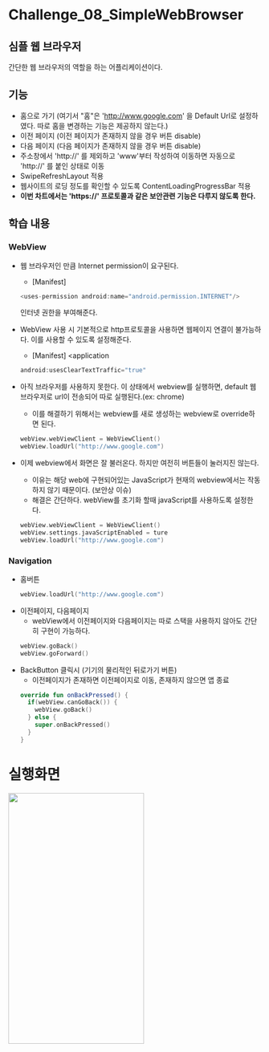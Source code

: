 # Challenge_08_SimpleWebBrowser
## 심플 웹 브라우저

간단한 웹 브라우저의 역할을 하는 어플리케이션이다.


## 기능

* 홈으로 가기 (여기서 "홈"은 'http://www.google.com' 을 Default Url로 설정하였다. 따로 홈을 변경하는 기능은 제공하지 않는다.)
* 이전 페이지 (이전 페이지가 존재하지 않을 경우 버튼 disable)
* 다음 페이지 (다음 페이지가 존재하지 않을 경우 버튼 disable)
* 주소창에서 'http://' 를 제외하고 'www'부터 작성하여 이동하면 자동으로 'http://' 를 붙인 상태로 이동
* SwipeRefreshLayout 적용
* 웹사이트의 로딩 정도를 확인할 수 있도록 ContentLoadingProgressBar 적용
* __이번 차트에서는 'https://' 프로토콜과 같은 보안관련 기능은 다루지 않도록 한다.__


## 학습 내용

### WebView
* 웹 브라우저인 만큼 Internet permission이 요구된다.
  * [Manifest]
  ```kotlin 
  <uses-permission android:name="android.permission.INTERNET"/>
  ```
  인터넷 권한을 부여해준다.
* WebView 사용 시 기본적으로 http프로토콜을 사용하면 웹페이지 연결이 불가능하다. 이를 사용할 수 있도록 설정해준다.
  * [Manifest] <application
                            
  ```kotlin
  android:usesClearTextTraffic="true"
  ```   
* 아직 브라우저를 사용하지 못한다. 이 상태에서 webview를 실행하면, default 웹 브라우저로 url이 전송되어 따로 실행된다.(ex: chrome)
  * 이를 해결하기 위해서는 webview를 새로 생성하는 webview로 override하면 된다.
  
  ```kotlin
  webView.webViewClient = WebViewClient()
  webView.loadUrl("http://www.google.com")
  ```
* 이제 webview에서 화면은 잘 불러온다. 하지만 여전히 버튼들이 눌러지진 않는다.
  * 이유는 해당 web에 구현되어있는 JavaScript가 현재의 webview에서는 작동하지 않기 때문이다. (보안상 이슈)
  * 해결은 간단하다. webView를 초기화 할때 javaScript를 사용하도록 설정한다.
  ```kotlin
  webView.webViewClient = WebViewClient()
  webView.settings.javaScriptEnabled = ture
  webView.loadUrl("http://www.google.com")
  ```
          
### Navigation
* 홈버튼
  ```kotlin
  webView.loadUrl("http://www.google.com")
  ```
* 이전페이지, 다음페이지
  * webView에서 이전페이지와 다음페이지는 따로 스택을 사용하지 않아도 간단히 구현이 가능하다.
  ```kotlin
  webView.goBack()
  webView.goForward()
  ```
* BackButton 클릭시 (기기의 물리적인 뒤로가기 버튼)
  * 이전페이지가 존재하면 이전페이지로 이동, 존재하지 않으면 앱 종료
  ```kotlin
  override fun onBackPressed() {
    if(webView.canGoBack()) {
      webView.goBack()
    } else {
      super.onBackPressed()
    }
  }
  ```
                           
                            
# 실행화면

<img src="https://user-images.githubusercontent.com/74666576/153264020-f6092aae-89c3-434b-915b-b366731bbb9c.gif" width="270" height="500">

